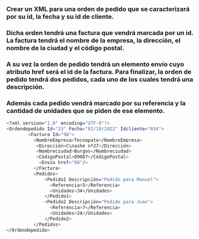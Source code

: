 ### Crear un XML para una orden de pedido que se caracterizará por su id, la fecha y su id de cliente. 
### Dicha orden tendrá una factura que vendrá marcada por un id. La factura tendrá el nombre de la empresa, la dirección, el nombre de la ciudad y el código postal. 
### A su vez la orden de pedido tendrá un elemento envío cuyo atributo href será el id de la factura. Para finalizar, la orden de pedido tendrá dos pedidos, cada uno de los cuales tendrá una descripción. 
### Además cada pedido vendrá marcado por su referencia y la cantidad de unidades que se piden de ese elemento. 

```bash
<?xml version="1.0" encoding="UTF-8"?>
<Ordendepedido Id="23" Fecha="02/10/2022" Idcliente="654">
        <Factura Id="98">
          <NombreEmpresa>Tecnopato</NombreEmpresa>
           <Dirección>C\nashe nº27</Dirección>
           <Nombreciudad>Burgos</Nombreciudad>
           <CódigoPostal>09007</CódigoPostal>
            <Envío href="98"/>
          </Factura>
          <Pedidos>
              <Pedido1 Descripción="Pedido para Manuel">
                <Referencia>5</Referencia>
                <Unidades>34</Unidades>
              </Pedido1>
              <Pedido2 Descripción="Pedido para Juan">
                <Referencia>7</Referencia>
                <Unidades>24</Unidades>
              </Pedido2>
          </Pedidos>
</Ordendepedido>

```
